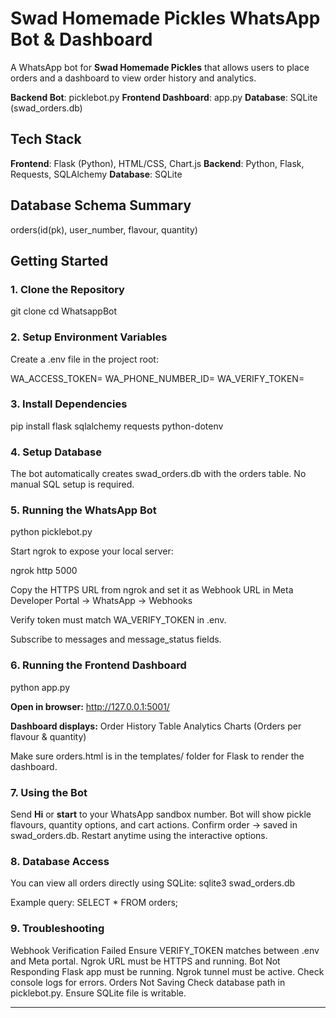 # Swad Homemade Pickles WhatsApp Bot & Dashboard

A WhatsApp bot for **Swad Homemade Pickles** that allows users to place orders and a dashboard to view order history and analytics.

**Backend Bot**: picklebot.py
**Frontend Dashboard**: app.py
**Database**: SQLite (swad_orders.db)

## Tech Stack

**Frontend**: Flask (Python), HTML/CSS, Chart.js
**Backend**: Python, Flask, Requests, SQLAlchemy
**Database**: SQLite
## Database Schema Summary

orders(id(pk), user_number, flavour, quantity)

## Getting Started

### 1. Clone the Repository
git clone <your-repo-url>
cd WhatsappBot

### 2. Setup Environment Variables

Create a .env file in the project root:

WA_ACCESS_TOKEN=<your-whatsapp-cloud-access-token>
WA_PHONE_NUMBER_ID=<your-phone-number-id>
WA_VERIFY_TOKEN=<your-verify-token>

### 3. Install Dependencies
pip install flask sqlalchemy requests python-dotenv

### 4. Setup Database

The bot automatically creates swad_orders.db with the orders table.
No manual SQL setup is required.

### 5. Running the WhatsApp Bot
python picklebot.py


Start ngrok to expose your local server:

ngrok http 5000

Copy the HTTPS URL from ngrok and set it as Webhook URL in Meta Developer Portal → WhatsApp → Webhooks

Verify token must match WA_VERIFY_TOKEN in .env.

Subscribe to messages and message_status fields.

### 6. Running the Frontend Dashboard
python app.py

**Open in browser:**
http://127.0.0.1:5001/


**Dashboard displays:**
Order History Table
Analytics Charts (Orders per flavour & quantity)

Make sure orders.html is in the templates/ folder for Flask to render the dashboard.

### 7. Using the Bot

Send **Hi** or **start** to your WhatsApp sandbox number.
Bot will show pickle flavours, quantity options, and cart actions.
Confirm order → saved in swad_orders.db.
Restart anytime using the interactive options.

### 8. Database Access

You can view all orders directly using SQLite:
sqlite3 swad_orders.db

Example query:
SELECT * FROM orders;

### 9. Troubleshooting

Webhook Verification Failed
Ensure VERIFY_TOKEN matches between .env and Meta portal.
Ngrok URL must be HTTPS and running.
Bot Not Responding
Flask app must be running.
Ngrok tunnel must be active.
Check console logs for errors.
Orders Not Saving
Check database path in picklebot.py.
Ensure SQLite file is writable.

--------------------
